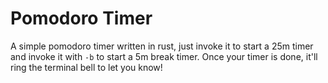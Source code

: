 # Pomodoro Timer

A simple pomodoro timer written in rust, just invoke it to start a 25m timer and invoke it with `-b` to start a 5m break timer.
Once your timer is done, it'll ring the terminal bell to let you know!
